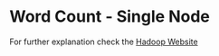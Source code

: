 # Word Count - Single Node

For further explanation check the [Hadoop Website](http://hadoop.apache.org/)
